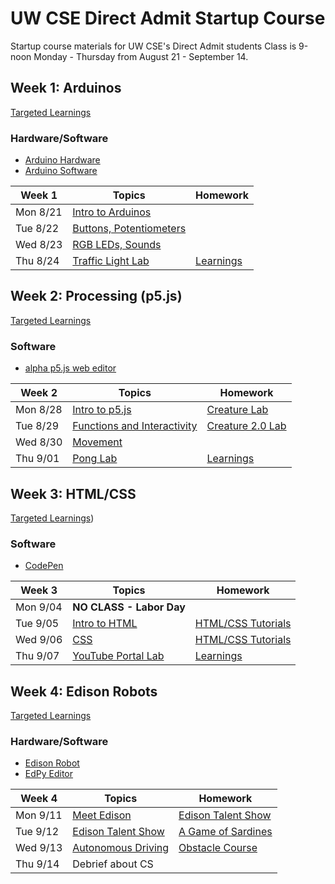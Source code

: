 # UW CSE Direct Admit Startup Course
Startup course materials for UW CSE's Direct Admit students
Class is 9-noon Monday - Thursday from August 21 - September 14.

## Week 1: Arduinos

[Targeted Learnings](arduino/pdfs/00_Learnings_Arduino.pdf)

### Hardware/Software
- [Arduino Hardware](http://a.co/gBGAyFX)
- [Arduino Software](https://www.arduino.cc/en/Main/Software)

| Week 1   | Topics                                                      | Homework
|--------- |-------------------------------------------------------------|--------------------
| Mon 8/21 | [Intro to Arduinos](arduino/pdfs/01_intro_to_arduino.pdf)   |
| Tue 8/22 | [Buttons, Potentiometers](arduino/pdfs/02_input_output.pdf) |
| Wed 8/23 | [RGB LEDs, Sounds](arduino/pdfs/02_input_output.pdf)        |
| Thu 8/24 | [Traffic Light Lab](arduino/pdfs/03_traffic_light.pdf)      | [Learnings](arduino/pdfs/00_Learnings_Arduino.pdf)

## Week 2: Processing (p5.js)

[Targeted Learnings](p5js/pdfs/00_Learnings_p5js.pdf)

### Software
- [alpha p5.js web editor](http://alpha.editor.p5js.org/)

| Week 2   | Topics                                                                  | Homework
|--------- |-------------------------------------------------------------------------|--------------------
| Mon 8/28 | [Intro to p5.js](p5js/pdfs/01_intro_to_p5js.pdf)                        | [Creature Lab](p5js/pdfs/02_creature.pdf)
| Tue 8/29 | [Functions and Interactivity](p5js/pdfs/03_functions_interactivity.pdf) | [Creature 2.0 Lab](p5js/pdfs/04_creatureV2.pdf)
| Wed 8/30 | [Movement](p5js/pdfs/05_movement.pdf)                                   |
| Thu 9/01 | [Pong Lab](p5js/pdfs/06_pong.pdf)                                       | [Learnings](p5js/pdfs/00_Learnings_p5js.pdf)


## Week 3: HTML/CSS

[Targeted Learnings](html/pdfs/00_Learnings_html.pdf))

### Software
- [CodePen](https://codepen.io)

| Week 3   | Topics                                                      | Homework
|--------- |-------------------------------------------------------------|--------------------
| Mon 9/04 | **NO CLASS - Labor Day**                                    |
| Tue 9/05 | [Intro to HTML](html/pdfs/01_intro_to_html.pdf)             | [HTML/CSS Tutorials](html/pdfs/02_tutorials.pdf)
| Wed 9/06 | [CSS](html/pdfs/03_css.pdf)                                 | [HTML/CSS Tutorials](html/pdfs/02_tutorials.pdf)
| Thu 9/07 | [YouTube Portal Lab](html/pdfs/04_youtube.pdf)              | [ Learnings](html/pdfs/00_Learnings_html.pdf)

## Week 4: Edison Robots

[Targeted Learnings](edison/pdfs/00_Learnings_Edison.pdf)

### Hardware/Software
- [Edison Robot](https://www.meetedison.com)
- [EdPy Editor](https://www.edpyapp.com)

| Week 4   | Topics                                                      | Homework
|--------- |-------------------------------------------------------------|--------------------
| Mon 9/11 | [Meet Edison](edison/pdfs/01_meet_edison.pdf)                      | [Edison Talent Show](edison/pdfs/02_edison_talent_show.pdf)
| Tue 9/12 | [Edison Talent Show](edison/pdfs/02_edison_talent_show.pdf)        | [A Game of Sardines](edison/pdfs/03_sardines.pdf)
| Wed 9/13 | [Autonomous Driving](edison/pdfs/04_autonomous_driving.pdf)        | [Obstacle Course](edison/pdfs/05_obstacle_course.pdf)
| Thu 9/14 | Debrief about CS
